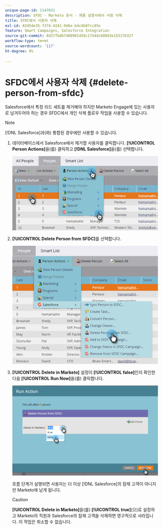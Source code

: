 ```yaml
---
unique-page-id: 1147031
description: SFDC - Marketo 문서 - 제품 설명서에서 사람 삭제
title: SFDC에서 사용자 삭제
exl-id: 8245de35-f374-4241-946e-b4c4b87cc85e
feature: Smart Campaigns, Salesforce Integration
source-git-commit: 0d37fbdb7d08901458c1744dc68893e155176327
workflow-type: tm+mt
source-wordcount: '117'
ht-degree: 0%

---
```


# SFDC에서 사용자 삭제 {#delete-person-from-sfdc}

Salesforce에서 특정 리드 세트를 제거해야 하지만 Marketo Engage에 있는 사용자로 남겨두어야 하는 경우 SFDC에서 개인 삭제 플로우 작업을 사용할 수 있습니다.

>[!NOTE]
>
>[!DNL Salesforce]과(와) 통합된 경우에만 사용할 수 있습니다.

1. 데이터베이스에서 Salesforce에서 제거할 사용자를 클릭합니다. **[!UICONTROL Person Actions]**&#x200B;을(를) 클릭하고 **[!DNL Salesforce]**&#x200B;을(를) 선택합니다.

   ![](assets/delete-person-from-sfdc-1.png)

1. **[!UICONTROL Delete Person from SFDC]**&#x200B;를 선택합니다.

   ![](assets/delete-person-from-sfdc-2.png)

1. **[!UICONTROL Delete in Marketo]** 설정이 **[!UICONTROL false]**&#x200B;인지 확인한 다음 **[!UICONTROL Run Now]**&#x200B;을(를) 클릭합니다.

   ![](assets/delete-person-from-sfdc-3.png)

   흐름 단계가 실행되면 사용자는 더 이상 [!DNL Salesforce]의 잠재 고객이 아니지만 Marketo에 남게 됩니다.

   >[!CAUTION]
   >
   >**[!UICONTROL Delete in Marketo]**&#x200B;을(를) **[!UICONTROL true]**(으)로 설정하고 Marketo의 직원과 Salesforce의 잠재 고객을 삭제하면 영구적으로 사라집니다. 이 작업은 취소할 수 없습니다.
